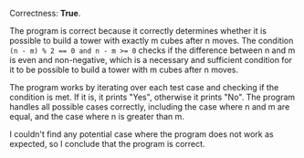 Correctness: **True**.

The program is correct because it correctly determines whether it is possible to build a tower with exactly m cubes after n moves. The condition `(n - m) % 2 == 0 and n - m >= 0` checks if the difference between n and m is even and non-negative, which is a necessary and sufficient condition for it to be possible to build a tower with m cubes after n moves.

The program works by iterating over each test case and checking if the condition is met. If it is, it prints "Yes", otherwise it prints "No". The program handles all possible cases correctly, including the case where n and m are equal, and the case where n is greater than m.

I couldn't find any potential case where the program does not work as expected, so I conclude that the program is correct.
